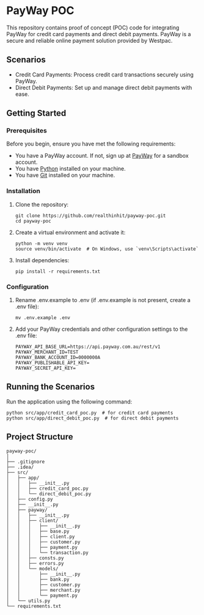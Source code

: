 # PayWay POC

This repository contains proof of concept (POC) code for integrating PayWay for credit card payments and direct debit payments. PayWay is a secure and reliable online payment solution provided by Westpac.

## Scenarios

- Credit Card Payments: Process credit card transactions securely using PayWay.
- Direct Debit Payments: Set up and manage direct debit payments with ease.

## Getting Started

### Prerequisites
Before you begin, ensure you have met the following requirements:

- You have a PayWay account. If not, sign up at [PayWay](https://www.payway.com.au/sign-in) for a sandbox account.
- You have [Python](https://www.python.org/downloads/) installed on your machine.
- You have [Git](https://git-scm.com/book/en/v2/Getting-Started-Installing-Git) installed on your machine.

### Installation

1. Clone the repository:
   ```
   git clone https://github.com/realthinhit/payway-poc.git
   cd payway-poc
   ```
   
2. Create a virtual environment and activate it:
    ```
    python -m venv venv
    source venv/bin/activate  # On Windows, use `venv\Scripts\activate`
    ```
   
3. Install dependencies:
   ```
   pip install -r requirements.txt
   ```

### Configuration

1. Rename .env.example to .env (if .env.example is not present, create a .env file):
   ```
   mv .env.example .env
   ```

2. Add your PayWay credentials and other configuration settings to the .env file:
   ```
   PAYWAY_API_BASE_URL=https://api.payway.com.au/rest/v1
   PAYWAY_MERCHANT_ID=TEST
   PAYWAY_BANK_ACCOUNT_ID=0000000A
   PAYWAY_PUBLISHABLE_API_KEY=
   PAYWAY_SECRET_API_KEY=
   ```

## Running the Scenarios

Run the application using the following command:

```
python src/app/credit_card_poc.py  # for credit card payments
python src/app/direct_debit_poc.py  # for direct debit payments
```

## Project Structure
``` 
payway-poc/
│
├── .gitignore
├── .idea/
├── src/
│   ├── app/
│   │   ├── __init__.py
│   │   ├── credit_card_poc.py
│   │   └── direct_debit_poc.py
│   ├── config.py
│   ├── __init__.py
│   ├── payway/
│   │   ├── __init__.py
│   │   ├── client/
│   │   │   ├── __init__.py
│   │   │   ├── base.py
│   │   │   ├── client.py
│   │   │   ├── customer.py
│   │   │   ├── payment.py
│   │   │   └── transaction.py
│   │   ├── consts.py
│   │   ├── errors.py
│   │   └── models/
│   │       ├── __init__.py
│   │       ├── bank.py
│   │       ├── customer.py
│   │       ├── merchant.py
│   │       └── payment.py
│   └── utils.py
└── requirements.txt
```